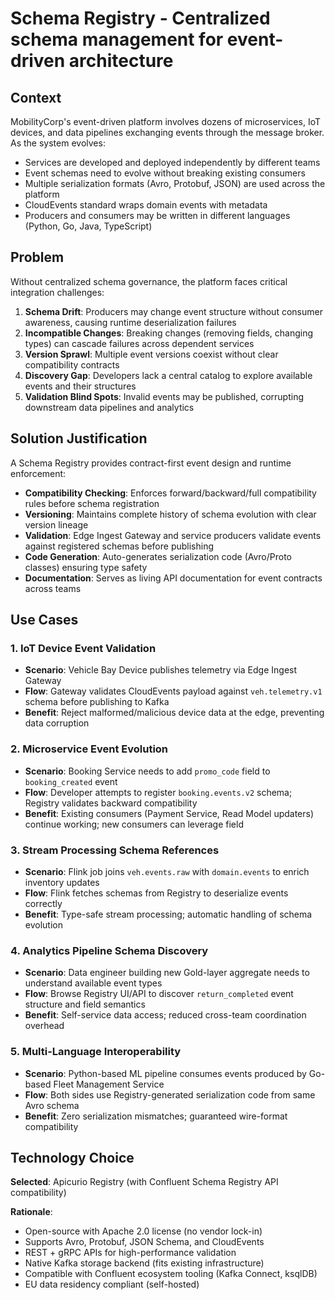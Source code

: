 # Schema Registry - Centralized schema management for event-driven architecture

## Context

MobilityCorp's event-driven platform involves dozens of microservices, IoT devices, and data pipelines exchanging events through the message broker. As the system evolves:

- Services are developed and deployed independently by different teams
- Event schemas need to evolve without breaking existing consumers
- Multiple serialization formats (Avro, Protobuf, JSON) are used across the platform
- CloudEvents standard wraps domain events with metadata
- Producers and consumers may be written in different languages (Python, Go, Java, TypeScript)

## Problem

Without centralized schema governance, the platform faces critical integration challenges:

1. **Schema Drift**: Producers may change event structure without consumer awareness, causing runtime deserialization failures
2. **Incompatible Changes**: Breaking changes (removing fields, changing types) can cascade failures across dependent services
3. **Version Sprawl**: Multiple event versions coexist without clear compatibility contracts
4. **Discovery Gap**: Developers lack a central catalog to explore available events and their structures
5. **Validation Blind Spots**: Invalid events may be published, corrupting downstream data pipelines and analytics

## Solution Justification

A Schema Registry provides contract-first event design and runtime enforcement:

- **Compatibility Checking**: Enforces forward/backward/full compatibility rules before schema registration
- **Versioning**: Maintains complete history of schema evolution with clear version lineage
- **Validation**: Edge Ingest Gateway and service producers validate events against registered schemas before publishing
- **Code Generation**: Auto-generates serialization code (Avro/Proto classes) ensuring type safety
- **Documentation**: Serves as living API documentation for event contracts across teams

## Use Cases

### 1. IoT Device Event Validation
- **Scenario**: Vehicle Bay Device publishes telemetry via Edge Ingest Gateway
- **Flow**: Gateway validates CloudEvents payload against `veh.telemetry.v1` schema before publishing to Kafka
- **Benefit**: Reject malformed/malicious device data at the edge, preventing data corruption

### 2. Microservice Event Evolution
- **Scenario**: Booking Service needs to add `promo_code` field to `booking_created` event
- **Flow**: Developer attempts to register `booking.events.v2` schema; Registry validates backward compatibility
- **Benefit**: Existing consumers (Payment Service, Read Model updaters) continue working; new consumers can leverage field

### 3. Stream Processing Schema References
- **Scenario**: Flink job joins `veh.events.raw` with `domain.events` to enrich inventory updates
- **Flow**: Flink fetches schemas from Registry to deserialize events correctly
- **Benefit**: Type-safe stream processing; automatic handling of schema evolution

### 4. Analytics Pipeline Schema Discovery
- **Scenario**: Data engineer building new Gold-layer aggregate needs to understand available event types
- **Flow**: Browse Registry UI/API to discover `return_completed` event structure and field semantics
- **Benefit**: Self-service data access; reduced cross-team coordination overhead

### 5. Multi-Language Interoperability
- **Scenario**: Python-based ML pipeline consumes events produced by Go-based Fleet Management Service
- **Flow**: Both sides use Registry-generated serialization code from same Avro schema
- **Benefit**: Zero serialization mismatches; guaranteed wire-format compatibility

## Technology Choice

**Selected**: Apicurio Registry (with Confluent Schema Registry API compatibility)

**Rationale**:
- Open-source with Apache 2.0 license (no vendor lock-in)
- Supports Avro, Protobuf, JSON Schema, and CloudEvents
- REST + gRPC APIs for high-performance validation
- Native Kafka storage backend (fits existing infrastructure)
- Compatible with Confluent ecosystem tooling (Kafka Connect, ksqlDB)
- EU data residency compliant (self-hosted)
